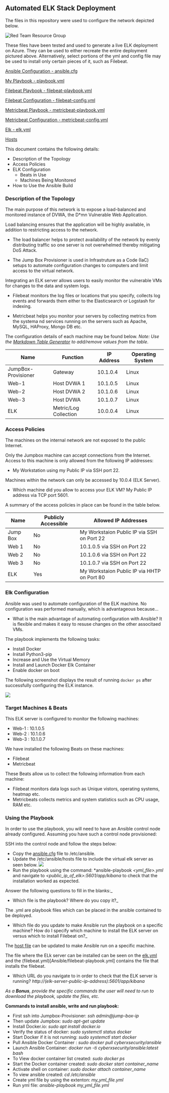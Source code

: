 ## Automated ELK Stack Deployment

The files in this repository were used to configure the network depicted below.

![Red Team Resource Group](Images/Red-Team-Cloud.jpg)

These files have been tested and used to generate a live ELK deployment on Azure. They can be used to either recreate the entire deployment pictured above. Alternatively, select portions of the yml and config file may be used to install only certain pieces of it, such as Filebeat.

  [Ansible Configuration - ansible.cfg](Ansible/ansible.cfg)

  [My Playbook - playbook.yml](Ansible/playbook.yml)

  [Filebeat Playbook - filebeat-playbook.yml](Ansible/filebeat-playbook.yml)

  [Filebeat Configuration - filebeat-config.yml](Ansible/files/filebeat-config.yml)

  [Metricbeat Playbook - metricbeat-playbook.yml](Ansible/metricbeat-playbook.yml)

  [Metricbeat Configuration - metricbeat-config.yml](Ansible/files/metricbeat-config.yml)

  [Elk - elk.yml](Ansible/elk.yml)

 [Hosts ](Ansible/hosts)

This document contains the following details:
- Description of the Topology
- Access Policies
- ELK Configuration
  - Beats in Use
  - Machines Being Monitored
- How to Use the Ansible Build


### Description of the Topology

The main purpose of this network is to expose a load-balanced and monitored instance of DVWA, the D*mn Vulnerable Web Application.

Load balancing ensures that the application will be highly available, in addition to restricting access to the network.

- The load balancer helps to protect availability of the network by evenly distributing traffic so one server is not overwhelmed thereby mitigating DoS Attack.

- The Jump Box Provisioner is used in Infrastruture as a Code (IaC) setups to automate configuration changes to computers and limit access to the virtual network.

Integrating an ELK server allows users to easily monitor the vulnerable VMs for changes to the data and system logs.

- Filebeat monitors the log files or locations that you specify, collects log events and forwards them either to the Elasticsearch or Logstash for indexing.

- Metricbeat helps you monitor your servers by collecting metrics from the systema nd services running on the servers such as Apache, MySQL, HAProxy, Mongo DB etc.

The configuration details of each machine may be found below.
_Note: Use the [Markdown Table Generator](http://www.tablesgenerator.com/markdown_tables) to add/remove values from the table_.

| Name                | Function              | IP Address | Operating System |
|---------------------|-----------------------|------------|------------------|
| JumpBox-Provisioner | Gateway               | 10.1.0.4   | Linux            |
| Web-1               | Host DVWA 1           | 10.1.0.5   | Linux            |
| Web-2               | Host DVWA 2           | 10.1.0.6   | Linux            |
| Web-3               | Host DVWA             | 10.1.0.7   | Linux            |
| ELK                 | Metric/Log Collection | 10.0.0.4   | Linux            |

### Access Policies

The machines on the internal network are not exposed to the public Internet. 

Only the Jumpbox machine can accept connections from the Internet. Access to this machine is only allowed from the following IP addresses:
- My Workstation using my Public IP via SSH port 22.

Machines within the network can only be accessed by 10.0.4 (ELK Server).

- Which machine did you allow to access your ELK VM? 
My Public IP address via TCP port 5601.

A summary of the access policies in place can be found in the table below.

| Name     | Publicly Accessible | Allowed IP Addresses                        |
|----------|---------------------|---------------------------------------------|
| Jump Box | No                  | My Workstaion Public IP via SSH on Port 22  |
| Web 1    | No                  | 10.1.0.5 via SSH on Port 22                 |
| Web 2    | No                  | 10.1.0.6  via SSH on Port 22                |
| Web 3    | No                  | 10.1.0.7  via SSH on Port 22                |
| ELK      | Yes                 | My Workstaion Public IP via HHTP on Port 80 |

### Elk Configuration

Ansible was used to automate configuration of the ELK machine. No configuration was performed manually, which is advantageous because...
- What is the main advantage of automating configuration with Ansible?
It is flexible and makes it easy to resuse changes on the other associtaed VMs.

The playbook implements the following tasks:
- Install Docker
- Install Python3-pip 
- Increase and Use the Virtual Memory
- Install and Launch Docker Elk Container
- Enable docker on boot

The following screenshot displays the result of running `docker ps` after successfully configuring the ELK instance.

![](Images/Elk.png) 

### Target Machines & Beats
This ELK server is configured to monitor the following machines:
- Web-1 : 10.1.0.5
- Web-2 : 10.1.0.6
- Web-3 : 10.1.0.7

We have installed the following Beats on these machines:
- Filebeat
- Metricbeat

These Beats allow us to collect the following information from each machine:
- Filebeat monitors data logs such as Unique vistors, operating systems, heatmap etc.
- Metricbeats collects metrics and system statistics such as CPU usage, RAM etc.

### Using the Playbook
In order to use the playbook, you will need to have an Ansible control node already configured. Assuming you have such a control node provisioned: 

SSH into the control node and follow the steps below:
- Copy the [ansible.cfg](Ansible/ansible.cfg) file to /etc/ansible.
- Update the /etc/ansible/hosts file to include the virtual elk server as seen below.
![](Images/webserver-update.png)
- Run the playbook using the command: *ansible-playbook *<yml_file>.yml* and navigate to *<public_ip_of_elk>:5601/app/kibana* to check that the installation worked as expected.

Answer the following questions to fill in the blanks:_
- Which file is the playbook? Where do you copy it?_

The .yml are playbook files which can be placed in the ansible contained to be deployed.

- Which file do you update to make Ansible run the playbook on a specific machine? How do I specify which machine to install the ELK server on versus which to install Filebeat on?_

The [host file](Ansible/hosts) can be updated to make Ansible run on a specific machine.

The file where the ELk server can be installed can be seen on the [elk.yml](Ansible/elk.yml) and the (filebeat.yml)[Ansible/filebeat-playbook.yml] contains the file that installs the filebeat.

- Which URL do you navigate to in order to check that the ELK server is running? 
*http://(elk-server-public-ip-address):5601/app/kibana*

_As a **Bonus**, provide the specific commands the user will need to run to download the playbook, update the files, etc._


**Commands to install ansible, write and run playbook:**

- First ssh into Jumpbox-Provisioner: *ssh admin@jump-box-ip*
- Then update Jumpbox: *sudo apt-get update*
- Install Docker.io: *sudo apt install docker.io*
- Verify the status of docker: *sudo systemctl status docker*
- Start Docker if it is not running: *sudo systemctl start docker*
- Pull Ansible Docker Container : *sudo docker pull cyberxsecurity/ansible*
- Launch Ansible Container: *docker run -ti cyberxsecurity/ansible:latest bash*
- To View docker container list created: *sudo docker ps*
- Start the Docker container created: *sudo docker start container_name*
- Activate shell on container: *sudo docker attach container_name*
- To view ansible created: *cd /etc/ansible*
- Create yml file by using the extenton: *my_yml_file.yml*
- Run yml file: *ansible-playbook my_yml_file.yml*

